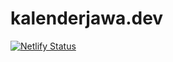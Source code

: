 # kalenderjawa.dev
[![Netlify Status](https://api.netlify.com/api/v1/badges/18810e9f-75f8-4c7a-8f29-4d49663456b8/deploy-status)](https://app.netlify.com/sites/happy-chandrasekhar-264754/deploys)
